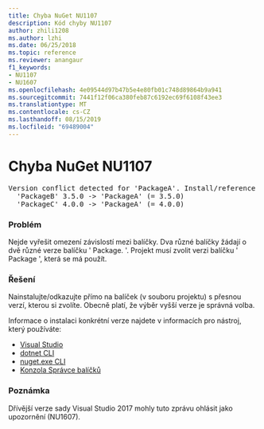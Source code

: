 ```yaml
---
title: Chyba NuGet NU1107
description: Kód chyby NU1107
author: zhili1208
ms.author: lzhi
ms.date: 06/25/2018
ms.topic: reference
ms.reviewer: anangaur
f1_keywords:
- NU1107
- NU1607
ms.openlocfilehash: 4e09544d97b47b5e4e80fb01c748d89864b9a941
ms.sourcegitcommit: 7441f12f06ca380feb87c6192ec69f6108f43ee3
ms.translationtype: MT
ms.contentlocale: cs-CZ
ms.lasthandoff: 08/15/2019
ms.locfileid: "69489004"
---
```

# <a name="nuget-error-nu1107"></a>Chyba NuGet NU1107

<pre>Version conflict detected for 'PackageA'. Install/reference 'PackageA' v4.0.0 directly to resolve this issue.<br/>  'PackageB' 3.5.0 -> 'PackageA' (= 3.5.0)<br/>  'PackageC' 4.0.0 -> 'PackageA' (= 4.0.0)</pre>

### <a name="issue"></a>Problém
Nejde vyřešit omezení závislostí mezi balíčky. Dva různé balíčky žádají o dvě různé verze balíčku ' Package. '. Projekt musí zvolit verzi balíčku ' Package ', která se má použít.

### <a name="solution"></a>Řešení
Nainstalujte/odkazujte přímo na balíček (v souboru projektu) s přesnou verzí, kterou si zvolíte.
Obecně platí, že výběr vyšší verze je správná volba.

Informace o instalaci konkrétní verze najdete v informacích pro nástroj, který používáte:

- [Visual Studio](../../consume-packages/install-use-packages-visual-studio.md#update-a-package)
- [dotnet CLI](/dotnet/core/tools/dotnet-add-package)
- [nuget.exe CLI](../../consume-packages/install-use-packages-nuget-cli.md#install-a-specific-version-of-a-package)
- [Konzola Správce balíčků](../ps-reference/ps-ref-install-package.md)

### <a name="note"></a>Poznámka
Dřívější verze sady Visual Studio 2017 mohly tuto zprávu ohlásit jako upozornění (NU1607).
